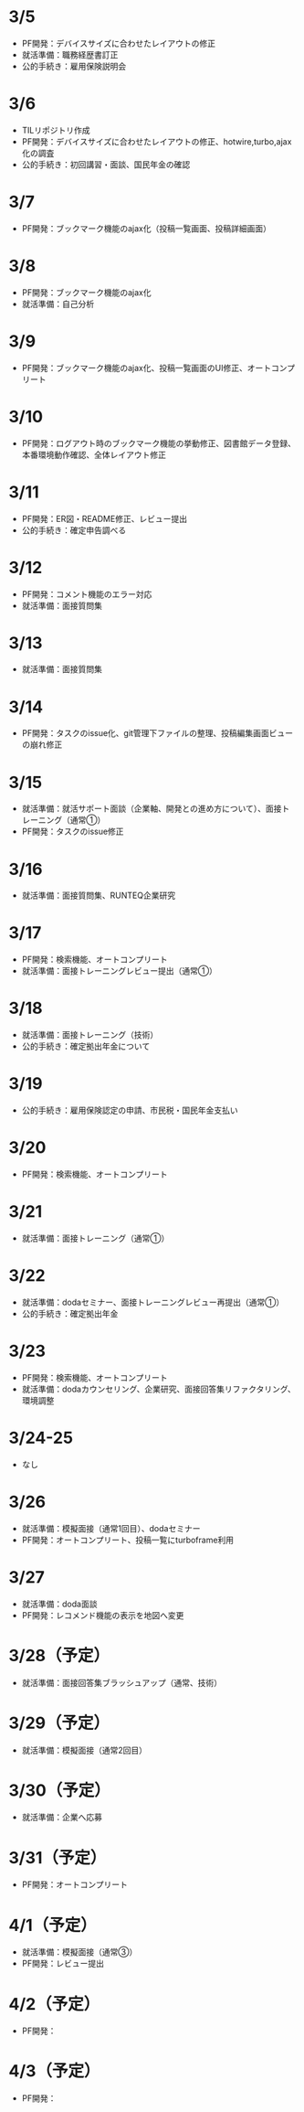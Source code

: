 # 3/5
- PF開発：デバイスサイズに合わせたレイアウトの修正
- 就活準備：職務経歴書訂正
- 公的手続き：雇用保険説明会

# 3/6
- TILリポジトリ作成
- PF開発：デバイスサイズに合わせたレイアウトの修正、hotwire,turbo,ajax化の調査
- 公的手続き：初回講習・面談、国民年金の確認

# 3/7
- PF開発：ブックマーク機能のajax化（投稿一覧画面、投稿詳細画面）

# 3/8
- PF開発：ブックマーク機能のajax化
- 就活準備：自己分析

# 3/9
- PF開発：ブックマーク機能のajax化、投稿一覧画面のUI修正、オートコンプリート

# 3/10
- PF開発：ログアウト時のブックマーク機能の挙動修正、図書館データ登録、本番環境動作確認、全体レイアウト修正

# 3/11
- PF開発：ER図・README修正、レビュー提出
- 公的手続き：確定申告調べる
  
# 3/12
- PF開発：コメント機能のエラー対応
- 就活準備：面接質問集

# 3/13
- 就活準備：面接質問集

# 3/14
- PF開発：タスクのissue化、git管理下ファイルの整理、投稿編集画面ビューの崩れ修正

# 3/15
- 就活準備：就活サポート面談（企業軸、開発との進め方について）、面接トレーニング（通常①）
- PF開発：タスクのissue修正

# 3/16
- 就活準備：面接質問集、RUNTEQ企業研究

# 3/17
- PF開発：検索機能、オートコンプリート
- 就活準備：面接トレーニングレビュー提出（通常①）

# 3/18
- 就活準備：面接トレーニング（技術）
- 公的手続き：確定拠出年金について

# 3/19
- 公的手続き：雇用保険認定の申請、市民税・国民年金支払い

# 3/20
- PF開発：検索機能、オートコンプリート

# 3/21
- 就活準備：面接トレーニング（通常①）

# 3/22
- 就活準備：dodaセミナー、面接トレーニングレビュー再提出（通常①）
- 公的手続き：確定拠出年金

# 3/23
- PF開発：検索機能、オートコンプリート
- 就活準備：dodaカウンセリング、企業研究、面接回答集リファクタリング、環境調整
  
# 3/24-25
- なし

# 3/26
- 就活準備：模擬面接（通常1回目）、dodaセミナー
- PF開発：オートコンプリート、投稿一覧にturboframe利用

# 3/27
- 就活準備：doda面談
- PF開発：レコメンド機能の表示を地図へ変更

# 3/28（予定）
- 就活準備：面接回答集ブラッシュアップ（通常、技術）

# 3/29（予定）
- 就活準備：模擬面接（通常2回目）

# 3/30（予定）
- 就活準備：企業へ応募

# 3/31（予定）
- PF開発：オートコンプリート

# 4/1（予定）
- 就活準備：模擬面接（通常③）
- PF開発：レビュー提出

# 4/2（予定）
- PF開発：

# 4/3（予定）
- PF開発：